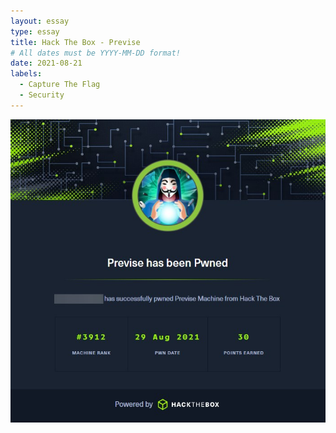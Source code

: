 ```yaml
---
layout: essay
type: essay
title: Hack The Box - Previse 
# All dates must be YYYY-MM-DD format!
date: 2021-08-21
labels:
  - Capture The Flag
  - Security
---
```


<img src="../images/htb-previse.jpg">

